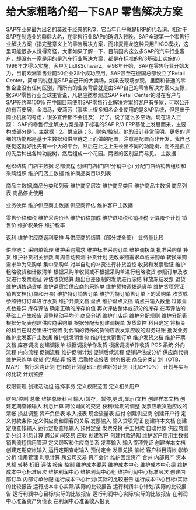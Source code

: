 给大家粗略介绍一下SAP 零售解决方案
================================


  SAP在业界最为出名的莫过于经典的R/3，它当年几乎就是ERP的代名词。相对于SAP在制造业的鼎鼎大名，在零售行业SAP的确切入较晚，SAP全球第一个零售行业解决方案（指完整意义上的零售解决方案，而非麦德龙这种只用FI/CO模块，这里可能很多人觉得奇怪，大家如果了解一下，目前国内这么多SAP的汽车行业客户，却没有一家是用的是汽车行业解决方案，都是在标准的R/3基础上实施的）1996年才得以实施，客户为Lidl&Schwarz。至98年开始，SAP在零售行业开始发力，目前欧洲零售业前50企业28个成功应用。SAP甚至在德国总部设立了Retail Center，简单的说就是SAP自己开的大卖场，如果去现场参观，里面和普通的零售企业没有任何区别，而所有的业务背后就是由SAP自己的零售解决方案来支撑，据SAP零售行业全球主管说，凡是应邀参观过SAP Retail Center的潜在客户与SAP签约率100％
在中国目前使用SAP零售行业解决方案的客户有多家，可以公开的有百安居，金海马，安莉芳（事实上很多知名企业使用的是SAP系统，但是出于商业机密的考虑，很多宣传都不会提及）
好了，说了这么多空话，现在进入正题：
SAP的零售行业解决方案是基于标准的SAP R/3 ERP基础上发展而来，主要构成部分是1。主数据；2。供应链；3。财务/控制。他的设计非常简明，更多的详细的功能都是基于主数据和供应链之上而做的配置，注意是配置而非开发，我自己感觉这就好比先有一个大的平台，然后在此之上生长出不同的功能树，而不是孤立的先后种出各种功能树，然后组成一个花园。两者的区别显而易见。
主数据：

组织结构,门店主数据
总部流程
创建门店(门店/分销中心)
分配门店给销售组织和采购组织
维护门店主数据
维护商品类目以列表

商品主数据,商品分类和列表
维护商品层次
维护商品类目
维护商品主数据
商品列表
商品停止使用

业务伙伴
维护供应商主数据
供应商评估
维护客户主数据

零售价格和税
维护采购价格
维护价格加成
维护进项税和销项税
计算降价计划
销售价
维护税条件
维护税率

返利
维护供应商返利安排
与供应商的结算（部分或全部）
业务量比较

供应链：
采购单管理
维护采购需求
维护标准采购订单
维护调拨单
批准采购单
补货
维护补货相关参数
每周自动预测
补货计划
更改采购需求单或采购单
转换采购需求单为采购单
集中采购单
对半自动的补货进行补货监控
收货和发票验证
维护粗略收货和计数清单
根据采购单收货或不根据采购单进行粗略收货
参照订单及收货进行发票验证
评估收货结算
超出容差限制的发票进行冻结
释放冻结发票
退货
维护销售退货单
维护退货给供应商的采购单
维护货物调拨退货单
维护贷项凭证
销售文档(订单和开票)
维护特订销售订单
维护为特订销售订单下的采购单
收货或参照特订订单进行发货
维护开票文档
盘点
维护盘点文档
清点并输入数量
过帐盘点数差异
库存评估
确定正确的库存价值
再次评估整体或部分的库存
在再评估的基础上产生报告
调整移动平均价
商品分销
维护门店组
维护分配规则
维护分配表
根据分配表创建供应商采购单
根据分配表创建调拨单
发货监控
科目确定
将相关的科目在财务里进行设置
对代销的特殊的货物应收发票应收的财务过账
批发业务
维护批发客户主数据
维护批发销售价
维护批发销售订单
维护发货文档
维护开票文档
库存调拨
创建调拨单
根据调拨单作发货
根据调拨单作收货
POS 系统
外向流程
内向流程
促销流程
维护促销计划
促销后续流程
促销评估或分析
供应商代销
维护采购单
收货
代销结算
报表
后勤物流报表
财务报表
商品分类计划（OTB，MAP）
执行采购计划
在旧的计划基础上创建新的计划（比如+10%）
计划与实际的比较
计划监控

权限管理
创建活动组
选择事务
定义权限范围
定义相关用户

财务/控制
总帐
维护总账科目
输入(暂存，暂停,更改,显示)文档
创建样本文档
创建定期查帐输入
利息计算
跨公司间的交易
获利/延期的调整
发票应收货物应收的清帐
损益调整
资产负债表
收入报表
现金流量表
应付
创建供应商
创建开户行
定义付款条件
定义供应商和顾客的关系
发票输入
输入贷项凭证
创建样本文档
创建定期查帐输入
运行定期查帐输入
预付定金
发票兑换
手工付款
自动付款
供应商重新分组
利息计算
跨公司间交易
应收
创建客户
创建付款通知
维护客户信用主数据
销售流程信用管理
定义顾客和供应商关系
发票输入
输入贷项凭证
创建样本文档
创建定期查帐输入
运行定期查帐输入
预付定金
发票兑换
催帐
客户科目清帐
帐龄分析
信用管理
利息计算
跨公司交易
资产会计
维护固定资产
合并
内部资产
资本总额
转移
折旧
评估
报废
控制
维护成本要素
维护成本中心
维护成本中心组
维护成本中心标准层次
维护利润中心
维护利润中心组
维护利润中心标准层次
创建内部订单
内部订单分配
运行成本中心计划/实际的比较报告
运行成本中心目标/实际的比较报告
运行成本中心实际/实际的比较报告
运行利润中心计划/实际的比较报告
运行利润中心目标/实际的比较报告
运行利润中心实际/实际的比较报告
在利润中心准备资产负债表
在利润中心准备收入报表
